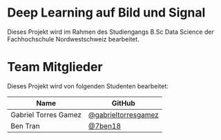 # Deep Learning auf Bild und Signal
Dieses Projekt wird im Rahmen des Studiengangs B.Sc Data Science der Fachhochschule Nordwestschweiz bearbeitet.  

# Team Mitglieder
Dieses Projekt wird von folgenden Studenten bearbeitet:

| Name | GitHub | 
|------|--------|
| Gabriel Torres Gamez | [@gabrieltorresgamez](https://github.com/gabrieltorresgamez)
| Ben Tran | [@7ben18](https://github.com/7ben18) |

